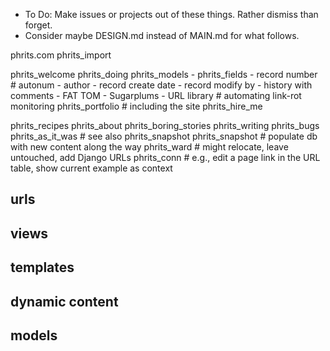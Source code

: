 - To Do: Make issues or projects out of these things. Rather dismiss than forget.
- Consider maybe DESIGN.md instead of MAIN.md for what follows.

phrits.com
phrits_import

phrits_welcome
phrits_doing
phrits_models
    - phrits_fields
        - record number # autonum
        - author
        - record create date
        - record modify by
        - history with comments
    - FAT TOM
    - Sugarplums
    - URL library   # automating link-rot monitoring
phrits_portfolio    # including the site
phrits_hire_me

phrits_recipes
phrits_about
phrits_boring_stories
phrits_writing
phrits_bugs
phrits_as_it_was    # see also phrits_snapshot
phrits_snapshot     # populate db with new content along the way
phrits_ward         # might relocate, leave untouched, add Django URLs
phrits_conn         # e.g., edit a page link in the URL table, show current example as context

## urls

## views

## templates

## dynamic content

## models
